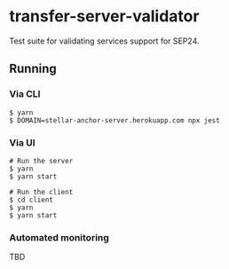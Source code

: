 # transfer-server-validator

Test suite for validating services support for SEP24.

## Running

### Via CLI

```
$ yarn
$ DOMAIN=stellar-anchor-server.herokuapp.com npx jest
```

### Via UI

```
# Run the server
$ yarn
$ yarn start

# Run the client
$ cd client
$ yarn
$ yarn start
```

### Automated monitoring

TBD
